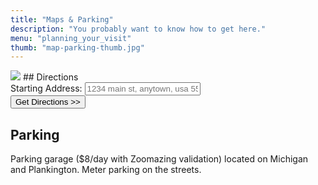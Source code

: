 ```yaml
---
title: "Maps & Parking"
description: "You probably want to know how to get here."
menu: "planning_your_visit"
thumb: "map-parking-thumb.jpg"
---
```

<image class="feature" src="/images/map.jpg">
## Directions
<form method="get" target="_blank" action="https://maps.google.com">
<label for="field_saddr">Starting Address:</label> <input type="text" placeholder="1234 main st, anytown, usa 55555" name="saddr" id="field_saddr"><br>
<input type="hidden" name="daddr" value="Milwaukee County Zoo">
<input type="submit" name="submit" value="Get Directions &gt;&gt;">
</form>

## Parking
Parking garage ($8/day with Zoomazing validation) located on Michigan and Plankington. Meter parking on the streets.
